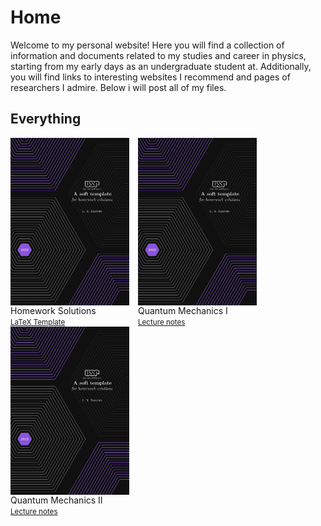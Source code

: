 # Home

Welcome to my personal website! Here you will find a collection of information and documents related to my studies and career in physics, starting from my early days as an undergraduate student at. Additionally, you will find links to  interesting websites I recommend and pages of researchers I admire. Below i will post all of my files.


## Everything

<div style="display: inline-block; margin-left= 10px; margin-right= 10px;">
  <a href="https://www.overleaf.com/latex/templates/a-soft-template-for-homework-solutions/gsbwqcqkyyzt"><img src="coverpage_homework_solutions.jpeg" alt="imagem 1" style="float:left; padding-right:10px; width: 190px"></a>
  <figcaption style="display: block">Homework Solutions 
    <br><small><a href="https://jimeens.github.io/projects/latex/">LaTeX Template</a></small>
  </figcaption>
</div>
<div style="display: inline-block; margin-left= 10px; margin-right= 10px;">
  <a href="https://jimeens.github.io/mynotes/Quantum%20Mechanics%20I.pdf"><img src="coverpage_homework_solutions.jpeg" alt="imagem 2" style="float:left; padding-right:10px; width: 190px"></a>
  <figcaption style="display: block">Quantum Mechanics I
    <br><small><a href="https://jimeens.github.io/projects/notes/">Lecture notes</a></small>
  </figcaption>
</div>
<div style="display: inline-block; margin-left= 10px; margin-right= 10px;">
  <a href="https://jimeens.github.io/mynotes/Quantum%20Mechanics%20I.pdf"><img src="coverpage_homework_solutions.jpeg" alt="imagem 2" style="float:left; padding-right:10px; width: 190px"></a>
  <figcaption style="display: block">Quantum Mechanics II
    <br><small><a href="https://jimeens.github.io/projects/notes/">Lecture notes</a></small>
  </figcaption>
</div>

